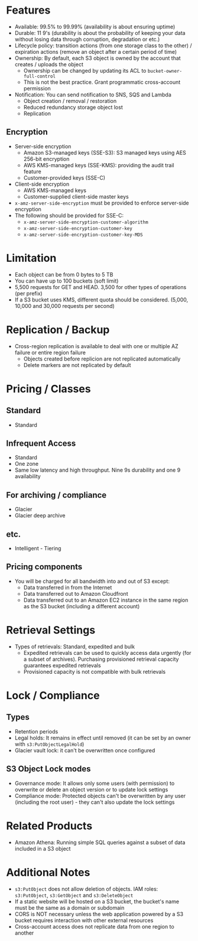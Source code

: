 # Features
- Available: 99.5% to 99.99% (availability is about ensuring uptime)
- Durable: 11 9's (durability is about the probability of keeping your data without losing data through corruption, degradation or etc.)
- Lifecycle policy: transition actions (from one storage class to the other) / expiration actions (remove an object after a certain period of time)
- Ownership: By default, each S3 object is owned by the account that creates / uploads the object
    - Ownership can be changed by updating its ACL to `bucket-owner-full-control`
    - This is not the best practice. Grant programmatic cross-account permission
- Notification: You can send notification to SNS, SQS and Lambda
    - Object creation / removal / restoration
    - Reduced redundancy storage object lost
    - Replication

## Encryption
- Server-side encryption
    - Amazon S3-managed keys (SSE-S3): S3 managed keys using AES 256-bit encryption
    - AWS KMS-managed keys (SSE-KMS): providing the audit trail feature
    - Customer-provided keys (SSE-C)
- Client-side encryption
    - AWS KMS-managed keys
    - Customer-supplied client-side master keys
- `x-amz-server-side-encryption` must be provided to enforce server-side encryption
- The following should be provided for SSE-C:
    - `x-amz-server-side-encryption-customer-algorithm`
    - `x-amz-server-side-encryption-customer-key`
    - `x-amz-server-side-encryption-customer-key-MDS`

# Limitation
- Each object can be from 0 bytes to 5 TB
- You can have up to 100 buckets (soft limit)
- 5,500 requests for GET and HEAD. 3,500 for other types of operations (per prefix)
- If a S3 bucket uses KMS, different quota should be considered. (5,000, 10,000 and 30,000 requests per second)

# Replication / Backup
- Cross-region replication is available to deal with one or multiple AZ failure or entire region failure
    - Objects created before replicion are not replicated automatically
    - Delete markers are not replicated by default

# Pricing / Classes
## Standard
- Standard

## Infrequent Access
- Standard
- One zone
- Same low latency and high throughput. Nine 9s durability and one 9 availability

## For archiving / compliance
- Glacier 
- Glacier deep archive

## etc.
- Intelligent - Tiering 

## Pricing components
- You will be charged for all bandwidth into and out of S3 except:
    - Data transferred in from the Internet
    - Data transferred out to Amazon Cloudfront
    - Data transferred out to an Amazon EC2 instance in the same region as the S3 bucket (including a different account)

# Retrieval Settings
- Types of retrievals: Standard, expedited and bulk
    - Expedited retrievals can be used to quickly access data urgently (for a subset of archives). Purchasing provisioned retrieval capacity guarantees expedited retrievals
    - Provisioned capacity is not compatible with bulk retrievals

# Lock / Compliance
## Types
- Retention periods
- Legal holds: It remains in effect until removed (it can be set by an owner with `s3:PutObjectLegalHold`)
- Glacier vault lock: it can't be overwritten once configured

## S3 Object Lock modes
- Governance mode: It allows only some users (with permission) to overwrite or delete an object version or to update lock settings
- Compliance mode: Protected objects can't be overwritten by any user (including the root user) - they can't also update the lock settings


# Related Products
- Amazon Athena: Running simple SQL queries against a subset of data included in a S3 object

# Additional Notes
- `s3:PutObject` does not allow deletion of objects. IAM roles: `s3:PutObject`, `s3:GetObject` and `s3:DeleteObject`
- If a static website will be hosted on a S3 bucket, the bucket's name must be the same as a domain or subdomain
- CORS is NOT necessary unless the web application powered by a S3 bucket requires interaction with other external resources
- Cross-account access does not replicate data from one region to another
